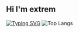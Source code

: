 <!--
**extrememine1/extrememine1** is a ✨ _special_ ✨ repository because its `README.md` (this file) appears on your GitHub profile.

Here are some ideas to get you started:

- 🔭 I’m currently working on ...
- 🌱 I’m currently learning ...
- 👯 I’m looking to collaborate on ...
- 🤔 I’m looking for help with ...
- 💬 Ask me about ...
- 📫 How to reach me: ...
- 😄 Pronouns: ...
- ⚡ Fun fact: ...
-->

## Hi I'm extrem  
[![Typing SVG](https://readme-typing-svg.herokuapp.com?size=24&color=FFFFFF&lines=Python+Dev;Application+Dev;Website+Dev;Lua+Dev)](https://git.io/typing-svg) 
![Top Langs](https://github-readme-stats.vercel.app/api/top-langs/?username=extrememine1&layout=compact&theme=tokyonight)
